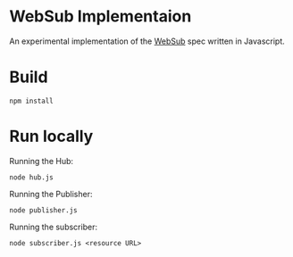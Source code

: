 # WebSub Implementaion
An experimental implementation of the [WebSub](https://www.w3.org/TR/websub/) spec written in Javascript.

# Build

```
npm install
```
# Run locally

Running the Hub:
```
node hub.js
```

Running the Publisher:
```
node publisher.js
```

Running the subscriber:
```
node subscriber.js <resource URL>
```
